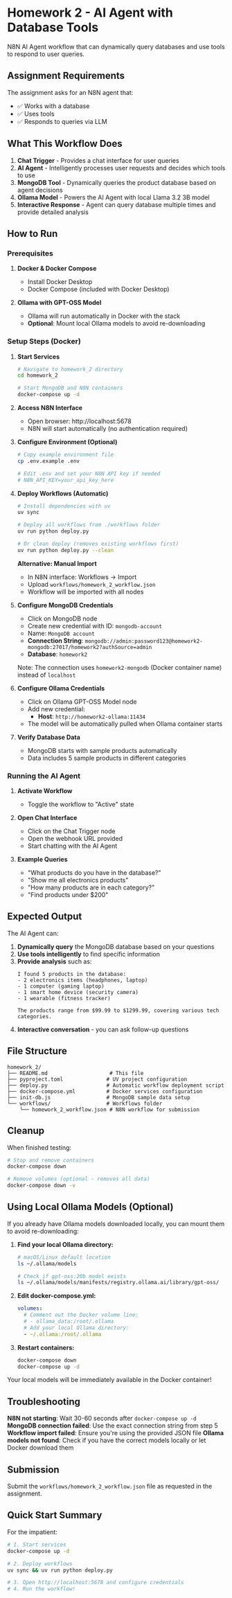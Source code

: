 # Homework 2 - AI Agent with Database Tools

N8N AI Agent workflow that can dynamically query databases and use tools to respond to user queries.

## Assignment Requirements

The assignment asks for an N8N agent that:
- ✅ Works with a database
- ✅ Uses tools
- ✅ Responds to queries via LLM

## What This Workflow Does

1. **Chat Trigger** - Provides a chat interface for user queries
2. **AI Agent** - Intelligently processes user requests and decides which tools to use
3. **MongoDB Tool** - Dynamically queries the product database based on agent decisions
4. **Ollama Model** - Powers the AI Agent with local Llama 3.2 3B model
5. **Interactive Response** - Agent can query database multiple times and provide detailed analysis

## How to Run

### Prerequisites

1. **Docker & Docker Compose**
   - Install Docker Desktop
   - Docker Compose (included with Docker Desktop)

2. **Ollama with GPT-OSS Model**
   - Ollama will run automatically in Docker with the stack
   - **Optional**: Mount local Ollama models to avoid re-downloading

### Setup Steps (Docker)

1. **Start Services**
   ```bash
   # Navigate to homework_2 directory
   cd homework_2

   # Start MongoDB and N8N containers
   docker-compose up -d
   ```

2. **Access N8N Interface**
   - Open browser: http://localhost:5678
   - N8N will start automatically (no authentication required)

3. **Configure Environment (Optional)**
   ```bash
   # Copy example environment file
   cp .env.example .env

   # Edit .env and set your N8N API key if needed
   # N8N_API_KEY=your_api_key_here
   ```

4. **Deploy Workflows (Automatic)**
   ```bash
   # Install dependencies with uv
   uv sync

   # Deploy all workflows from ./workflows folder
   uv run python deploy.py

   # Or clean deploy (removes existing workflows first)
   uv run python deploy.py --clean
   ```

   **Alternative: Manual Import**
   - In N8N interface: Workflows → Import
   - Upload `workflows/homework_2_workflow.json`
   - Workflow will be imported with all nodes

5. **Configure MongoDB Credentials**
   - Click on MongoDB node
   - Create new credential with ID: `mongodb-account`
   - Name: `MongoDB account`
   - **Connection String**: `mongodb://admin:password123@homework2-mongodb:27017/homework2?authSource=admin`
   - **Database**: `homework2`

   Note: The connection uses `homework2-mongodb` (Docker container name) instead of `localhost`

6. **Configure Ollama Credentials**
   - Click on Ollama GPT-OSS Model node
   - Add new credential:
     - **Host**: `http://homework2-ollama:11434`
   - The model will be automatically pulled when Ollama container starts

7. **Verify Database Data**
   - MongoDB starts with sample products automatically
   - Data includes 5 sample products in different categories

### Running the AI Agent

1. **Activate Workflow**
   - Toggle the workflow to "Active" state

2. **Open Chat Interface**
   - Click on the Chat Trigger node
   - Open the webhook URL provided
   - Start chatting with the AI Agent

3. **Example Queries**
   - "What products do you have in the database?"
   - "Show me all electronics products"
   - "How many products are in each category?"
   - "Find products under $200"

## Expected Output

The AI Agent can:
1. **Dynamically query** the MongoDB database based on your questions
2. **Use tools intelligently** to find specific information
3. **Provide analysis** such as:
   ```
   I found 5 products in the database:
   - 2 electronics items (headphones, laptop)
   - 1 computer (gaming laptop)
   - 1 smart home device (security camera)
   - 1 wearable (fitness tracker)

   The products range from $99.99 to $1299.99, covering various tech categories.
   ```
4. **Interactive conversation** - you can ask follow-up questions

## File Structure

```
homework_2/
├── README.md                    # This file
├── pyproject.toml              # UV project configuration
├── deploy.py                   # Automatic workflow deployment script
├── docker-compose.yml          # Docker services configuration
├── init-db.js                  # MongoDB sample data setup
└── workflows/                  # Workflows folder
    └── homework_2_workflow.json # N8N workflow for submission
```

## Cleanup

When finished testing:

```bash
# Stop and remove containers
docker-compose down

# Remove volumes (optional - removes all data)
docker-compose down -v
```

## Using Local Ollama Models (Optional)

If you already have Ollama models downloaded locally, you can mount them to avoid re-downloading:

1. **Find your local Ollama directory:**
   ```bash
   # macOS/Linux default location
   ls ~/.ollama/models

   # Check if gpt-oss:20b model exists
   ls ~/.ollama/models/manifests/registry.ollama.ai/library/gpt-oss/
   ```

2. **Edit docker-compose.yml:**
   ```yaml
   volumes:
     # Comment out the Docker volume line:
     # - ollama_data:/root/.ollama
     # Add your local Ollama directory:
     - ~/.ollama:/root/.ollama
   ```

3. **Restart containers:**
   ```bash
   docker-compose down
   docker-compose up -d
   ```

Your local models will be immediately available in the Docker container!

## Troubleshooting

**N8N not starting**: Wait 30-60 seconds after `docker-compose up -d`
**MongoDB connection failed**: Use the exact connection string from step 5
**Workflow import failed**: Ensure you're using the provided JSON file
**Ollama models not found**: Check if you have the correct models locally or let Docker download them

## Submission

Submit the `workflows/homework_2_workflow.json` file as requested in the assignment.

## Quick Start Summary

For the impatient:

```bash
# 1. Start services
docker-compose up -d

# 2. Deploy workflows
uv sync && uv run python deploy.py

# 3. Open http://localhost:5678 and configure credentials
# 4. Run the workflow!
```